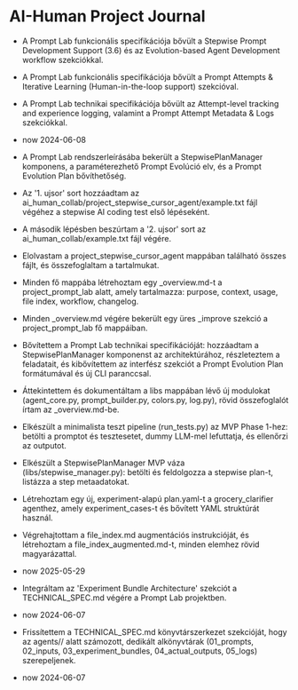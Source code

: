 # AI-Human Project Journal

- A Prompt Lab funkcionális specifikációja bővült a Stepwise Prompt Development Support (3.6) és az Evolution-based Agent Development workflow szekciókkal.
- A Prompt Lab funkcionális specifikációja bővült a Prompt Attempts & Iterative Learning (Human-in-the-loop support) szekcióval.
- A Prompt Lab technikai specifikációja bővült az Attempt-level tracking and experience logging, valamint a Prompt Attempt Metadata & Logs szekciókkal.
- now 2024-06-08

- A Prompt Lab rendszerleírásába bekerült a StepwisePlanManager komponens, a paraméterezhető Prompt Evolúció elv, és a Prompt Evolution Plan bővíthetőség.
- Az '1. ujsor' sort hozzáadtam az ai_human_collab/project_stepwise_cursor_agent/example.txt fájl végéhez a stepwise AI coding test első lépéseként. 
- A második lépésben beszúrtam a '2. ujsor' sort az ai_human_collab/example.txt fájl végére. 
- Elolvastam a project_stepwise_cursor_agent mappában található összes fájlt, és összefoglaltam a tartalmukat. 
- Minden fő mappába létrehoztam egy _overview.md-t a project_prompt_lab alatt, amely tartalmazza: purpose, context, usage, file index, workflow, changelog.
- Minden _overview.md végére bekerült egy üres _improve szekció a project_prompt_lab fő mappáiban.
- Bővítettem a Prompt Lab technikai specifikációját: hozzáadtam a StepwisePlanManager komponenst az architektúrához, részleteztem a feladatait, és kibővítettem az interfész szekciót a Prompt Evolution Plan formátumával és új CLI paranccsal.
- Áttekintettem és dokumentáltam a libs mappában lévő új modulokat (agent_core.py, prompt_builder.py, colors.py, log.py), rövid összefoglalót írtam az _overview.md-be.
- Elkészült a minimalista teszt pipeline (run_tests.py) az MVP Phase 1-hez: betölti a promptot és tesztesetet, dummy LLM-mel lefuttatja, és ellenőrzi az outputot.
- Elkészült a StepwisePlanManager MVP váza (libs/stepwise_manager.py): betölti és feldolgozza a stepwise plan-t, listázza a step metaadatokat.
- Létrehoztam egy új, experiment-alapú plan.yaml-t a grocery_clarifier agenthez, amely experiment_cases-t és bővített YAML struktúrát használ.
- Végrehajtottam a file_index.md augmentációs instrukcióját, és létrehoztam a file_index_augmented.md-t, minden elemhez rövid magyarázattal.
- now 2025-05-29

- Integráltam az 'Experiment Bundle Architecture' szekciót a TECHNICAL_SPEC.md végére a Prompt Lab projektben.
- now 2024-06-07

- Frissítettem a TECHNICAL_SPEC.md könyvtárszerkezet szekcióját, hogy az agents/<agent>/ alatt számozott, dedikált alkönyvtárak (01_prompts, 02_inputs, 03_experiment_bundles, 04_actual_outputs, 05_logs) szerepeljenek.
- now 2024-06-07